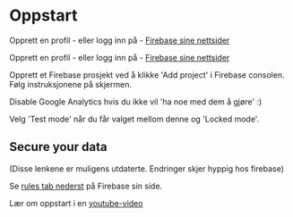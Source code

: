 # Oppstart
Opprett en profil - eller logg inn på - [Firebase sine nettsider](https://firebase.google.com)


Opprett en profil - eller logg inn på - [Firebase sine nettsider](https://console.firebase.google.com)


Opprett et Firebase prosjekt ved å klikke 'Add project' i Firebase consolen. Følg instruksjonene på skjermen.  

Disable Google Analytics hvis du ikke vil 'ha noe med dem å gjøre' :)

Velg 'Test mode' når du får valget mellom denne og 'Locked mode'.


## Secure your data
(Disse lenkene er muligens utdaterte. Endringer skjer hyppig hos firebase)

Se [rules tab nederst](https://firebase.google.com/docs/firestore/quickstart#web-version-9) på Firebase sin side.

Lær om oppstart i en [youtube-video](https://youtu.be/BjtxPj6jRM8)


   

